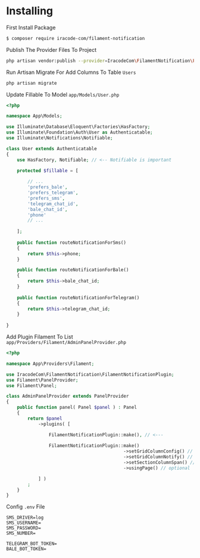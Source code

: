 # Installing

First Install Package
```bash
$ composer require iracode-com/filament-notification
```

Publish The Provider Files To Project
```bash
php artisan vendor:publish --provider=IracodeCom\FilamentNotification\FilamentNotificationServiceProvider
```

Run Artisan Migrate For Add Columns To Table `Users`
```bash
php artisan migrate
```

Update Fillable To Model `app/Models/User.php`
```php
<?php

namespace App\Models;

use Illuminate\Database\Eloquent\Factories\HasFactory;
use Illuminate\Foundation\Auth\User as Authenticatable;
use Illuminate\Notifications\Notifiable;

class User extends Authenticatable
{
    use HasFactory, Notifiable; // <-- Notifiable is important

    protected $fillable = [
    
        // ...
        'prefers_bale',
        'prefers_telegram',
        'prefers_sms',
        'telegram_chat_id',
        'bale_chat_id',
        'phone'
        // ...
        
    ];
    
    public function routeNotificationForSms()
    {
        return $this->phone;
    }

    public function routeNotificationForBale()
    {
        return $this->bale_chat_id;
    }
    
    public function routeNotificationForTelegram()
    {
        return $this->telegram_chat_id;
    }
    
}
```

Add Plugin Filament To List `app/Providers/Filament/AdminPanelProvider.php`
```php
<?php

namespace App\Providers\Filament;

use IracodeCom\FilamentNotification\FilamentNotificationPlugin;
use Filament\PanelProvider;
use Filament\Panel;

class AdminPanelProvider extends PanelProvider
{
    public function panel( Panel $panel ) : Panel
    {
        return $panel
            ->plugins( [

                FilamentNotificationPlugin::make(), // <---
                
                FilamentNotificationPlugin::make()
                                            ->setGridColumnConfig() // optional
                                            ->setGridColumnNotify() // optional
                                            ->setSectionColumnSpan() // optional
                                            ->usingPage() // optional

            ] )
        ;
    }
}
```

Config `.env` File
```dotenv
SMS_DRIVER=log
SMS_USERNAME=
SMS_PASSWORD=
SMS_NUMBER=

TELEGRAM_BOT_TOKEN=
BALE_BOT_TOKEN=
```
